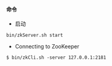


#### 命令

- 启动 
```
bin/zkServer.sh start
```

- Connecting to ZooKeeper

```
$ bin/zkCli.sh -server 127.0.0.1:2181
```
